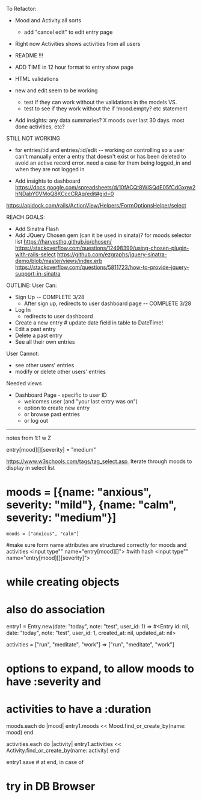 

To Refactor:
  - Mood and Activity.all sorts
    - add "cancel edit" to edit entry page
  - Right now Activities shows activities from all users
  - README !!!
  - ADD TIME in 12 hour format to entry show page

  - HTML validations
  - new and edit seem to be working
      - test if they can work without the validations in the models
          VS.
      - test to see if they work without the if !mood.empty? etc statement
  - Add insights: any data summaries? X moods over last 30 days. most done activities, etc?

STILL NOT WORKING
- for entries/:id and entries/:id/edit -- working on controlling so a user can't manually
    enter a entry that doesn't exist or has been deleted to avoid an active record error.
    need a case for them being logged_in and when they are not logged in


- Add insights to dashboard
  https://docs.google.com/spreadsheets/d/10fACQt8WISQdE05fCdGxgw2hNDabY0VMoQ8KCccCRAg/edit#gid=0



https://apidock.com/rails/ActionView/Helpers/FormOptionsHelper/select




REACH GOALS:
- Add Sinatra Flash
- Add JQuery Chosen gem (can it be used in sinata)? for moods selector list
  https://harvesthq.github.io/chosen/
  https://stackoverflow.com/questions/12498399/using-chosen-plugin-with-rails-select
  https://github.com/ezgraphs/jquery-sinatra-demo/blob/master/views/index.erb
  https://stackoverflow.com/questions/5811723/how-to-provide-jquery-support-in-sinatra


OUTLINE:
User Can:
  - Sign Up -- COMPLETE 3/28
    - After sign up, redirects to user dashboard page -- COMPLETE 3/28
  - Log In
    - redirects to user dashboard
  - Create a new entry # update date field in table to DateTime!
  - Edit a past entry
  - Delete a past entry
  - See all their own entries

User Cannot:
  - see other users' entries
  - modify or delete other users' entries

Needed views
- Dashboard Page - specific to user ID
  - welcomes user (and "your last entry was on")
  - option to create new entry
  - or browse past entries
  - or log out




--------------
notes from 1:1 w Z

 entry[mood][][severity] = "medium"

 https://www.w3schools.com/tags/tag_select.asp 
  Iterate through moods to display in select list

  # moods = [{name: "anxious", severity: "mild"}, {name: "calm", severity: "medium"}]

    moods = ["anxious", "calm"]

#make sure form name attributes are structured correctly for moods and activities
  <input type"" name="entry[mood][]">
  #with hash <input type"" name="entry[mood][][severity]">

# while creating objects
# also do association

entry1 = Entry.new(date: "today", note: "test", user_id: 1)
  => #<Entry id: nil, date: "today", note: "test", user_id: 1, created_at: nil, updated_at: nil>


activities = ["run", "meditate", "work"]
  => ["run", "meditate", "work"]

# options to expand, to allow moods to have :severity and
# activities to have a :duration

  moods.each do |mood|
    entry1.moods << Mood.find_or_create_by(name: mood)
  end

  activities.each do |activity|
    entry1.activities << Activity.find_or_create_by(name: activity)
  end

entry1.save   # at end, in case of

# try in DB Browser
